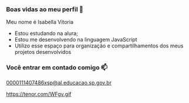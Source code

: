 ### Boas vidas ao meu perfil 💙

Meu nome é Isabella Vitoria 

- Estou estudando na alura;
- Estou me desenvolvendo na linguagem JavaScript
- Utilizo esse espaço para organização e compartilhamentos dos meus projetos desenvolvidos

### Você entrar em contado comigo 📫

0000111407486xsp@al.educacao.sp.gov.br




https://tenor.com/WFgv.gif
